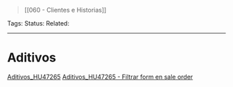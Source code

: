 > [[060 - Clientes e Historias]]

Tags: 
Status: 
Related: 

___

# Aditivos

[Aditivos_HU47265](https://github.com/puntsistemes/aditivos_odoo/pull/44/commits/2b17986eae25c1801323066d7446c00d66ae527b#diff-5ad02ab088c566ec4df216c7d93979854a4fe16e84cc48dbc507e50bf9085fe7)
[Aditivos_HU47265 - Filtrar form en sale order](https://github.com/puntsistemes/aditivos_odoo/pull/44/commits/2b17986eae25c1801323066d7446c00d66ae527b#diff-5ad02ab088c566ec4df216c7d93979854a4fe16e84cc48dbc507e50bf9085fe7)